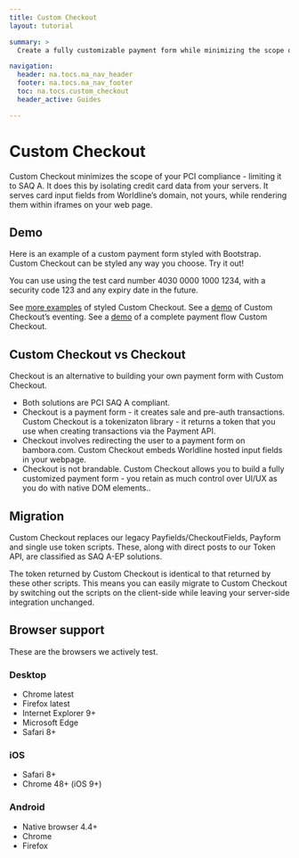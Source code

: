 ```yaml
---
title: Custom Checkout
layout: tutorial

summary: >
  Create a fully customizable payment form while minimizing the scope of your PCI compliance.

navigation:
  header: na.tocs.na_nav_header
  footer: na.tocs.na_nav_footer
  toc: na.tocs.custom_checkout
  header_active: Guides

---
```


# Custom Checkout

Custom Checkout minimizes the scope of your PCI compliance - limiting it to SAQ A. It does this by isolating credit card data from your servers. It serves card input fields from Worldline’s domain, not yours, while rendering them within iframes on your web page.

## Demo
Here is an example of a custom payment form styled with Bootstrap. Custom Checkout can be styled any way you choose. Try it out!

You can use using the test card number 4030 0000 1000 1234, with a security code 123 and any expiry date in the future.

See [more examples](/docs/guides/custom_checkout/demos/) of styled Custom Checkout. See a [demo](https://libs.na.bambora.com/customcheckout/1.0.0/demo.html?source=production) of Custom Checkout’s eventing. See a [demo](https://demo.na.bambora.com) of a complete payment flow Custom Checkout.

## Custom Checkout vs Checkout

Checkout is an alternative to building your own payment form with Custom Checkout.

* Both solutions are PCI SAQ A compliant.
* Checkout is a payment form - it creates sale and pre-auth transactions. Custom Checkout is a tokenizaton library - it returns a token that you use when creating transactions via the Payment API.
* Checkout involves redirecting the user to a payment form on bambora.com. Custom Checkout embeds Worldline hosted input fields in your webpage.
* Checkout is not brandable. Custom Checkout allows you to build a fully customized payment form - you retain as much control over UI/UX as you do with native DOM elements..

## Migration

Custom Checkout replaces our legacy Payfields/CheckoutFields, Payform and single use token scripts. These, along with direct posts to our Token API, are classified as SAQ A-EP solutions.

The token returned by Custom Checkout is identical to that returned by these other scripts. This means you can easily migrate to Custom Checkout by switching out the scripts on the client-side while leaving your server-side integration unchanged.

## Browser support

These are the browsers we actively test.

### Desktop
* Chrome latest
* Firefox latest
* Internet Explorer 9+
* Microsoft Edge
* Safari 8+

### iOS
* Safari 8+
* Chrome 48+ (iOS 9+)

### Android
* Native browser 4.4+
* Chrome
* Firefox
